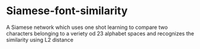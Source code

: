 # Siamese-font-similarity
A Siamese network which uses one shot learning to compare two characters belonging to a veriety od 23 alphabet spaces and recognizes the similarity using L2 distance
